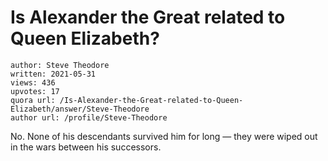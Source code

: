 # Is Alexander the Great related to Queen Elizabeth?

	author: Steve Theodore
	written: 2021-05-31
	views: 436
	upvotes: 17
	quora url: /Is-Alexander-the-Great-related-to-Queen-Elizabeth/answer/Steve-Theodore
	author url: /profile/Steve-Theodore


No. None of his descendants survived him for long — they were wiped out in the wars between his successors.



